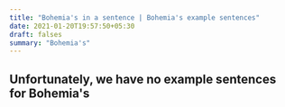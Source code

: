 ```yaml
---
title: "Bohemia's in a sentence | Bohemia's example sentences"
date: 2021-01-20T19:57:50+05:30
draft: falses
summary: "Bohemia's"
---
```

## Unfortunately, we have no example sentences for Bohemia's                 
